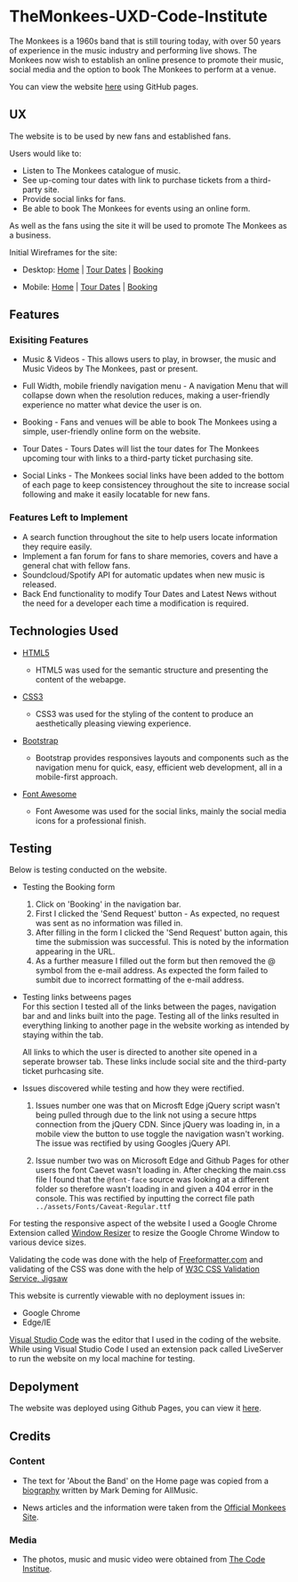 # TheMonkees-UXD-Code-Institute

The Monkees is a 1960s band that is still touring today, with over 50 years of experience in the music industry and performing live shows. The Monkees now wish to establish an online presence to promote their music, social media and the option to book The Monkees to perform at a venue.

You can view the website [here](https://msped.github.io/TheMonkees-UXD-Code-Institute/) using GitHub pages.

## UX

The website is to be used by new fans and established fans. 

Users would like to: 

- Listen to The Monkees catalogue of music. 
- See up-coming tour dates with link to purchase tickets from a third-party site.
- Provide social links for fans.
- Be able to book The Monkees for events using an online form.

As well as the fans using the site it will be used to promote The Monkees as a business.  

Initial Wireframes for the site:

- Desktop: [Home](https://github.com/msped/TheMonkees-UXD-Code-Institute/blob/master/Designs/Monkees%20Home%20-%20Desktop.png) | [Tour Dates](https://github.com/msped/TheMonkees-UXD-Code-Institute/blob/master/Designs/Tour%20Dates%20-%20Desktop.png) | [Booking](https://github.com/msped/TheMonkees-UXD-Code-Institute/blob/master/Designs/Booking%20-%20Desktop.png) 

- Mobile: [Home](https://github.com/msped/TheMonkees-UXD-Code-Institute/blob/master/Designs/Monkees%20Home%20-%20Mobile.png) | [Tour Dates](https://github.com/msped/TheMonkees-UXD-Code-Institute/blob/master/Designs/Tour%20Dates%20-%20Mobile.png) | [Booking](https://github.com/msped/TheMonkees-UXD-Code-Institute/blob/master/Designs/Booking%20-%20Mobile.png) 

## Features

### Exisiting Features

- Music & Videos - This allows users to play, in browser, the music and Music Videos by The Monkees, past or present.

- Full Width, mobile friendly navigation menu - A navigation Menu that will collapse down when the resolution reduces, making a user-friendly experience no matter what device the user is on. 

- Booking - Fans and venues will be able to book The Monkees using a simple, user-friendly online form on the website.

- Tour Dates - Tours Dates will list the tour dates for The Monkees upcoming tour with links to a third-party ticket purchasing site. 

- Social Links - The Monkees social links have been added to the bottom of each page to keep consistencey throughout the site to increase social following and make it easily locatable for new fans. 

### Features Left to Implement

- A search function throughout the site to help users locate information they require easily.
- Implement a fan forum for fans to share memories, covers and have a general chat with fellow fans.
- Soundcloud/Spotify API for automatic updates when new music is released.
- Back End functionality to modify Tour Dates and Latest News without the need for a developer each time a modification is required. 

## Technologies Used

- [HTML5](https://en.wikipedia.org/wiki/HTML5)
    - HTML5 was used for the semantic structure and presenting the content of the webapge.

 - [CSS3](https://developer.mozilla.org/en-US/docs/Web/CSS/CSS3)
    - CSS3 was used for the styling of the content to produce an aesthetically pleasing viewing experience.

- [Bootstrap](https://getbootstrap.com/)
    - Bootstrap provides responsives layouts and components such as the navigation menu for quick, easy, efficient web development, all in a mobile-first approach.

- [Font Awesome](https://fontawesome.com/)
    - Font Awesome was used for the social links, mainly the social media icons for a professional finish.

## Testing

Below is testing conducted on the website.

- Testing the Booking form
    1. Click on 'Booking' in the navigation bar.
    2. First I clicked the 'Send Request' button - As expected, no request was sent as no information was filled in.
    3. After filling in the form I clicked the 'Send Request' button again, this time the submission was successful. This is noted by the information appearing in the URL. 
    4. As a further measure I filled out the form but then removed the @ symbol from the e-mail address. As expected the form failed to sumbit due to incorrect formatting of the e-mail address.

- Testing links betweens pages  
    For this section I tested all of the links between the pages, navigation bar and and links built into the page. Testing all of the links resulted in everything linking to another page in the website working as intended by staying within the tab. 

    All links to which the user is directed to another site opened in a seperate browser tab. These links include social site and the third-party ticket purhcasing site. 


- Issues discovered while testing and how they were rectified.

    1. Issues number one was that on Microsft Edge jQuery script wasn't being pulled through due to the link not using a secure https connection from the jQuery CDN. Since jQuery was loading in, in a mobile view the button to use toggle the navigation wasn't working. The issue was rectified by using Googles jQuery API.
    
    2. Issue number two was on Microsoft Edge and Github Pages for other users the font Caevet wasn't loading in. After checking the main.css file I found that the `@font-face` source was looking at a different folder so therefore wasn't loading in and given a 404 error in the console. This was rectified by inputting the correct file path `../assets/Fonts/Caveat-Regular.ttf`

For testing the responsive aspect of the website I used a Google Chrome Extension called [Window Resizer](https://chrome.google.com/webstore/detail/window-resizer/kkelicaakdanhinjdeammmilcgefonfh?hl=en) to resize the  Google Chrome Window to various device sizes.

Validating the code was done with the help of [Freeformatter.com](https://www.freeformatter.com/html-validator.html) and validating of the CSS was done with the help of [W3C CSS Validation Service, Jigsaw](https://jigsaw.w3.org/css-validator/)

This website is currently viewable with no deployment issues in:

- Google Chrome
- Edge/IE

[Visual Studio Code](https://code.visualstudio.com/) was the editor that I used in the coding of the website. While using Visual Studio Code I used an extension pack called LiveServer to run the website on my local machine for testing.


## Depolyment

The website was deployed using Github Pages, you can view it [here](https://msped.github.io/TheMonkees-UXD-Code-Institute/). 

## Credits

### Content

- The text for 'About the Band' on the Home page was copied from a [biography](https://www.allmusic.com/artist/the-monkees-mn0000478603/biography) written by Mark Deming for AllMusic.

- News articles and the information were taken from the [Official Monkees Site](https://www.monkees.com/news).

### Media 

- The photos, music and music video were obtained from [The Code Institue](https://github.com/Code-Institute-Org/project-assets).


